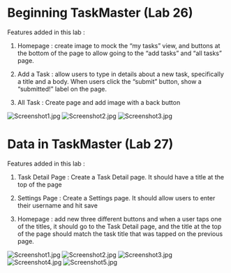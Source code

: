 # Beginning TaskMaster (Lab 26)

Features added in this lab :

1. Homepage : create image to mock the “my tasks” view, and buttons at the bottom of the page to allow going to the “add tasks” and “all tasks” page.

2. Add a Task : allow users to type in details about a new task, specifically a title and a body. When users click the “submit” button, show a “submitted!” label on the page.

3. All Task : Create page and add image with a back button


![Screenshot1.jpg](screenshots/ScreenshotLab2601.jpg)
![Screenshot2.jpg](screenshots/ScreenshotLab2602.jpg)
![Screenshot3.jpg](screenshots/ScreenshotLab2603.jpg)

# Data in TaskMaster (Lab 27)

Features added in this lab :

1. Task Detail Page : Create a Task Detail page. It should have a title at the top of the page 

2. Settings Page : Create a Settings page. It should allow users to enter their username and hit save

3. Homepage : add new three different buttons and when a user taps one of the titles, it should go to the Task Detail page, and the title at the top of the page should match the task title that was tapped on the previous page.



![Screenshot1.jpg](screenshots/ScreenshotLab2701.jpg)
![Screenshot2.jpg](screenshots/ScreenshotLab2702.jpg)
![Screenshot3.jpg](screenshots/ScreenshotLab2703.jpg)
![Screenshot4.jpg](screenshots/ScreenshotLab2704.jpg)
![Screenshot5.jpg](screenshots/ScreenshotLab2705.jpg)